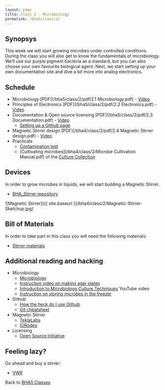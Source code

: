 ```yaml
---
layout: page
title: Class 2 - Microbiology
permalink: /bha5/class/2/
---
```


## Synopsys

This week we will start growing microbes under controlled conditions. During the class you will also get to know the fundamentals of microbiology. We’ll use our purple pigment bacteria as a standard, but you can also choose your own favourite biological agent. Next, we start setting up your own documentation site and dive a bit more into analog electronics.

## Schedule

* Microbiology [PDF](/bha5/class/2/pdf/2.1 Microbiology.pdf) - [Video](https://vimeo.com/254400196)
* Principles of Electronics [PDF](/bha5/class/2/pdf/2.2 Electronics.pdf) - [Video](https://vimeo.com/254403525)
* Documentation & Open source licensing [PDF](/bha5/class/2/pdf/2.3 Documentation.pdf) - [Video](https://vimeo.com/254406340)
  * [Setting up a Github page](https://github.com/BioHackAcademy/BHA_DocumentationSite)
* Magnetic Stirrer design [PDF](/bha4/class/2/pdf/2.4 Magnetic Stirrer design.pdf) - [Video](https://vimeo.com/254408381)
* Practicals
  * [Contamination test](/bha5/class/2/contamination-test/)
  * [Cultivating microbes](/bha4/class/2/Microbe Cultivation Manual.pdf) of the [Culture Collection](/bha5/organisms/)


## Devices

In order to grow microbes in liquids, we will start building a Magnetic Stirrer.

* [BHA_Stirrer repository](https://github.com/BioHackAcademy/BHA_Stirrer)

![Magnetic Stirrer]({{ site.baseurl }}/bha4/class/2/Magnetic-Stirrer-Sketchup.jpg)

## Bill of Materials

In order to take part in this class you will need the following materials:

* [Stirrer materials](https://github.com/BioHackAcademy/BHA_Stirrer/blob/master/BoM.md)

## Additional reading and hacking

* Microbiology
  * [Microbiology](http://education-portal.com/academy/course/microbiology-course.html)
  * [Instruction video on making agar plates](https://vimeo.com/193707826)
  * [Introduction to Microbiology Culture Techniques](https://www.youtube.com/watch?v=Et1v8EQP10U) YouTube video
  * [Instruction on storing microbes in the freezer](https://www.youtube.com/watch?v=sxJmmpaOvNU)
* Github
  * [How the heck do I use Github](http://lifehacker.com/5983680/how-the-heck-do-i-use-github)
  * [Git cheatsheet](http://rogerdudler.github.io/git-guide/)
* Magnetic Stirrer
  * [TeklaLabs](http://www.teklalabs.org/magnetic-stirrer/)
  * [IORodeo](http://www.iorodeo.com/content/desktop-stir-plate-kit)
* Licensing
  * [Open Source Initiative](https://opensource.org/licenses/category)

## Feeling lazy?

Go ahead and buy a stirrer:

* [VWR](https://us.vwr.com/store/catalog/category.jsp?id=597830)

Back to [BHA5 Classes](/bha5/classes/)

